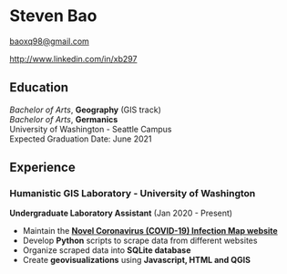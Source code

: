 # Steven Bao

baoxq98@gmail.com

<http://www.linkedin.com/in/xb297>

## Education
_Bachelor of Arts_, **Geography** (GIS track)</br>
_Bachelor of Arts_, **Germanics**</br>
University of Washington - Seattle Campus</br>
Expected Graduation Date: June 2021

## Experience

### Humanistic GIS Laboratory - University of Washington
**Undergraduate Laboratory Assistant** (Jan 2020 - Present)
-   Maintain the [**Novel Coronavirus (COVID-19) Infection Map website**](https://hgis.uw.edu/virus/)
-   Develop **Python** scripts to scrape data from different websites
-   Organize scraped data into **SQLite database**
-   Create **geovisualizations** using **Javascript, HTML and QGIS**
